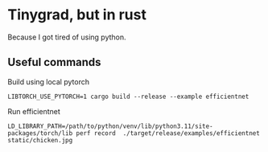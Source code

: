 # Tinygrad, but in rust

Because I got tired of using python.

## Useful commands

Build using local pytorch

`LIBTORCH_USE_PYTORCH=1 cargo build --release --example efficientnet`

Run efficientnet

`LD_LIBRARY_PATH=/path/to/python/venv/lib/python3.11/site-packages/torch/lib perf record  ./target/release/examples/efficientnet static/chicken.jpg`
